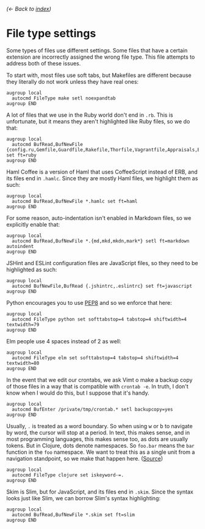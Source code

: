 *(← Back to [index](../README.md))*

# File type settings

Some types of files use different settings. Some files that have a certain
extension are incorrectly assigned the wrong file type. This file attempts to
address both of these issues.

To start with, most files use soft tabs, but Makefiles are different because
they literally do not work unless they have real ones:

``` vim
augroup local
  autocmd FileType make setl noexpandtab
augroup END
```

A lot of files that we use in the Ruby world don't end in `.rb`. This is
unfortunate, but it means they aren't highlighted like Ruby files, so we do
that:

``` vim
augroup local
  autocmd BufRead,BufNewFile {config.ru,Gemfile,Guardfile,Rakefile,Thorfile,Vagrantfile,Appraisals,Bowerfile,*.gemspec} set ft=ruby
augroup END
```

Haml Coffee is a version of Haml that uses CoffeeScript instead of ERB, and its
files end in `.hamlc`. Since they are mostly Haml files, we highlight them as
such:

``` vim
augroup local
  autocmd BufRead,BufNewFile *.hamlc set ft=haml
augroup END
```

For some reason, auto-indentation isn't enabled in Markdown files, so we
explicitly enable that:

``` vim
augroup local
  autocmd BufRead,BufNewFile *.{md,mkd,mkdn,mark*} setl ft=markdown autoindent
augroup END
```

JSHint and ESLint configuration files are JavaScript files, so they need to be
highlighted as such:

``` vim
augroup local
  autocmd BufNewFile,BufRead {.jshintrc,.eslintrc} set ft=javascript
augroup END
```

Python encourages you to use [PEP8](http://www.python.org/dev/peps/pep-0008/)
and so we enforce that here:

``` vim
augroup local
  autocmd FileType python set softtabstop=4 tabstop=4 shiftwidth=4 textwidth=79
augroup END
```

Elm people use 4 spaces instead of 2 as well:

``` vim
augroup local
  autocmd FileType elm set softtabstop=4 tabstop=4 shiftwidth=4 textwidth=80
augroup END
```

In the event that we edit our crontabs, we ask Vimt o make a backup copy of
those files in a way that is compatible with `crontab -e`. In truth, I don't
know when I would do this, but I suppose that it's handy.

``` vim
augroup local
  autocmd BufEnter /private/tmp/crontab.* setl backupcopy=yes
augroup END
```

Usually, `.` is treated as a word boundary. So when using <kbd>w</kbd> or
<kbd>b</kbd> to navigate by word, the cursor will stop at a period. In text,
this makes sense, and in most programming languages, this makes sense too, as
dots are usually tokens. But in Clojure, dots denote namespaces. So `foo.bar`
means the `bar` function in the `foo` namespace. We want to treat this as a
single unit from a navigation standpoint, so we make that happen here.
([Source][customizing-word-separators])

[customizing-word-separators]: http://stackoverflow.com/questions/225266/customising-word-separators-in-vi

``` vim
augroup local
  autocmd FileType clojure set iskeyword-=.
augroup END
```

Skim is Slim, but for JavaScript, and its files end in `.skim`. Since the syntax
looks just like Slim, we can borrow Slim's syntax highlighting:

``` vim
augroup local
  autocmd BufRead,BufNewFile *.skim set ft=slim
augroup END
```
